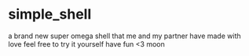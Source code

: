# simple_shell
a brand new super omega shell that me and my partner have made with love
feel free to try it yourself
have fun <3
moon
